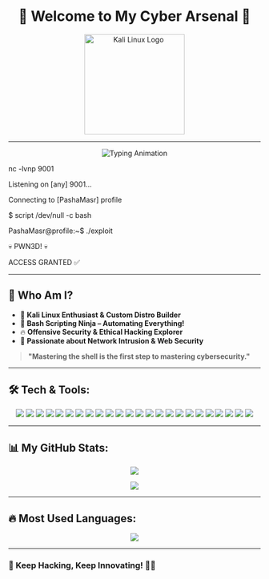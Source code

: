 <h1 align="center">
  🚀 Welcome to My Cyber Arsenal 🚀
</h1>

<p align="center">
  <img src="https://upload.wikimedia.org/wikipedia/commons/2/2b/Kali-dragon-icon.svg" alt="Kali Linux Logo" width="200">
</p>

---

<p align="center">
  <img src="https://readme-typing-svg.herokuapp.com?font=Hack&size=22&duration=3000&color=F70000&center=true&vCenter=true&width=500&lines=Listening+on+%5Bany%5D+9001...;Connecting+to+%5BPashaMasr%5D;Initializing+Reverse+Shell;Access+Granted+%E2%9C%94" alt="Typing Animation">
</p>

nc -lvnp 9001

Listening on [any] 9001...

Connecting to [PashaMasr] profile

$ script /dev/null -c bash

PashaMasr@profile:~$ ./exploit

💀 PWN3D! 💀

ACCESS GRANTED ✅

---

## 👾 Who Am I?
- 🐉 **Kali Linux Enthusiast & Custom Distro Builder**
- 🐚 **Bash Scripting Ninja – Automating Everything!**
- 🔥 **Offensive Security & Ethical Hacking Explorer**
- 🎯 **Passionate about Network Intrusion & Web Security**

> **"Mastering the shell is the first step to mastering cybersecurity."**  

---

## 🛠 Tech & Tools:
<p align="center">
  <img src="https://img.shields.io/badge/Kali-Linux-1C1C1C?style=for-the-badge&logo=kali-linux">
  <img src="https://img.shields.io/badge/Linux-Kernel-FCC624?style=for-the-badge&logo=linux">
  <img src="https://img.shields.io/badge/Termux-CLI-222222?style=for-the-badge&logo=termux">
  <img src="https://img.shields.io/badge/Bash-Scripting-FCC624?style=for-the-badge&logo=gnu-bash">
  <img src="https://img.shields.io/badge/Python-Scripting-blue?style=for-the-badge&logo=python">

  <img src="https://img.shields.io/badge/Nmap-NetworkScanner-1E90FF?style=for-the-badge&logo=nmap">
  <img src="https://img.shields.io/badge/Bettercap-NetworkAttack-cyan?style=for-the-badge">
  <img src="https://img.shields.io/badge/Tor-Anonymous-purple?style=for-the-badge&logo=torproject">
  <img src="https://img.shields.io/badge/Proxchains-ProxyRouting-yellow?style=for-the-badge">

  <img src="https://img.shields.io/badge/Metasploit-ExploitationFramework-blue?style=for-the-badge&logo=metasploit">
  <img src="https://img.shields.io/badge/PowerSploit-PowerShellExploits-darkblue?style=for-the-badge">
  <img src="https://img.shields.io/badge/SEToolkit-SocialEngineering-red?style=for-the-badge">
  <img src="https://img.shields.io/badge/ExploitDB-ExploitsDatabase-darkred?style=for-the-badge">

  <img src="https://img.shields.io/badge/Hydra-PasswordCracking-red?style=for-the-badge&logo=apache">
  <img src="https://img.shields.io/badge/JohnTheRipper-PasswordCracking-green?style=for-the-badge">
  <img src="https://img.shields.io/badge/Mimikatz-CredentialDumping-darkred?style=for-the-badge">
  <img src="https://img.shields.io/badge/Pentesting-RedTeam-critical?style=for-the-badge&logo=hackthebox">

  <img src="https://img.shields.io/badge/BurpSuite-WebSecurity-orange?style=for-the-badge&logo=burpsuite">
  <img src="https://img.shields.io/badge/OWASP_ZAP-WebSecurity-blue?style=for-the-badge&logo=owasp">
  <img src="https://img.shields.io/badge/bWAPP-VulnerableApp-blueviolet?style=for-the-badge">

  <img src="https://img.shields.io/badge/GTFOBins-Privesc-orange?style=for-the-badge">
  <img src="https://img.shields.io/badge/Linpeas-PrivilegeEscalation-green?style=for-the-badge">
  <img src="https://img.shields.io/badge/LOLBAS-LOLBins-yellow?style=for-the-badge">
  <img src="https://img.shields.io/badge/TTY-ShellControl-222222?style=for-the-badge">
</p>

---

## 📊 My GitHub Stats:
<p align="center">
  <img src="https://github-readme-stats.vercel.app/api?username=pashamasr01287654800&show_icons=true&theme=dark&hide_border=true">
</p>

<p align="center">
  <img src="https://github-readme-streak-stats.herokuapp.com/?user=pashamasr01287654800&theme=dark">
</p>

---

## 🔥 Most Used Languages:
<p align="center">
  <img src="https://github-readme-stats.vercel.app/api/top-langs/?username=pashamasr01287654800&layout=compact&theme=dark">
</p>

---

### 🚀 Keep Hacking, Keep Innovating! 🏴‍☠️
